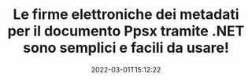 ---
############################# Static ############################
layout: "auto-gen-signature"
date: 2022-03-01T15:12:22
draft: false
operation: Sign
signaturetype: Metadata
fileformat: Ppsx
productName: .NET
lang: it
productCode: net
otherformats: pdf doc docx docm dot dotm dotx odt ott rtf xls xlsx xlsm xlsb csv ods ots xltx xltm ppt pptx pps ppsx odp otp potx potm pptm ppsm png jpg bmp gif tiff svg webp wmf
breadcrumb: Put Metadata signature on Ppsx for C#

############################# Head ############################
head_title: "Aggiungi firme elettroniche di metadati a documenti Ppsx tramite C#"
head_description: "Usa i metadati come firme elettroniche nascoste all'interno dei tuoi documenti Ppsx utilizzando un paio di righe di codice C#. Usa l'API per la firma dei documenti di GroupDocs per firmare elettronicamente i tuoi documenti e file aziendali con informazioni sui metadati."

############################# Header ############################
title: "Le firme elettroniche dei metadati per il documento Ppsx tramite .NET sono semplici e facili da usare!"
description: "Firma elettronicamente i tuoi documenti e contratti Ppsx con voci di metadati nascoste. Genera metadati per PDF, documenti MS Word, cartelle di lavoro MS Excel, presentazioni MS PowerPoint e vari formati di immagine senza problemi e codifica aggiuntiva."
bg_image: "https://cms.admin.containerize.com/templates/aspose/App_Themes/V3/images/bg/header1.png"
bg_overlay: false
button:
    enable: true

############################# SubMenu ############################
submenu:
    enable: true

    left:
        img_alt: "GroupDocs.Signature for .NET"
        image: "https://cms.admin.containerize.com/templates/groupdocs/images/product-logos/90x90-noborder/groupdocs-signature-net.png"
        product: "GroupDocs.Signature"
        platform: ".NET"



############################# About ############################
about:
    enable: true
    title: "Informazioni su GroupDocs.Signature for .NET API delle firme dei metadati"
    content: |
        [GroupDocs.Signature for .NET](https://products.groupdocs.com/signature/net/) è un'API popolare per la firma elettronica di documenti digitali. Sono disponibili firme come testi, immagini, certificati digitali, codici a barre, codici QR, timbri o metadati. Le firme possono essere posizionate su PDF, documenti MS Word, cartelle di lavoro MS Excel, presentazioni MS PowerPoint, file Adobe Photoshop e vari formati di immagine. I clienti possono firmare il proprio documento e aggiornare, cercare, verificare, eliminare o visualizzare in anteprima le firme elettroniche che sono state apposte su tali documenti. Inoltre, vengono fornite molte abilità per la personalizzazione delle firme.
    

############################# Steps ############################
steps:
    enable: true
    title_left: "Passaggi per firmare Ppsx con Metadata in C#"
    content_left: |
        [GroupDocs.Signature for .NET](https://products.groupdocs.com/signature/net/) offre la possibilità di firmare documenti Ppsx con firme Metadata in modo rapido e semplice.
        
        * Crea un'istanza della classe Signature che fornisce il file Ppsx che dovrebbe firmare come percorso o flusso di memoria
        * Crea un'istanza della classe SignOptions e imposta tutti i dati richiesti.
        * Richiama il metodo Signature.Sign() passando il file di output Ppsx o il flusso di memoria

    title_right: " Requisiti di sistema"
    content_right: |
        GroupDocs.Signature for .NET sono supportati su tutte le principali piattaforme e sistemi operativi. Prima di eseguire il codice seguente, assicurati di avere i seguenti prerequisiti installati sul tuo sistema.

        * Sistemi operativi: Microsoft Windows, Linux, MacOS
        * Ambienti di sviluppo: Microsoft Visual Studio, Xamarin, MonoDevelop
        * Frameworks: .NET Framework, .NET Standard, .NET Core, Mono
        * Ricevi l'ultimo GroupDocs.Signature for .NET da [Nuget](https://www.nuget.org/packages/groupdocs.signature)
         
    code: |
        ```csharp    
        
        // Set up input Ppsx file
        string filePath = "input.ppsx";
        // Set up output file
        string outputFilePath = "output.ppsx";

        // Instantiate Signature for input file
        using (var signature = new GroupDocs.Signature.Signature(filePath))
        {
                // instantiate metadata signing options
                var options = new MetadataSignOptions();

                // setup Author property
                PresentationMetadataSignature mdSign_Author = new PresentationMetadataSignature("Author", "Mr.Scherlock Holmes");// String value
                options.Signatures.Add(mdSign_Author);
                // setup document data
                PresentationMetadataSignature mdSign_DocData = new PresentationMetadataSignature("CreatedOn", DateTime.Now);// Datetime value
                options.Signatures.Add(mdSign_DocData);
                // setup document id
                PresentationMetadataSignature mdSign_DocId = new PresentationMetadataSignature("DocumentId", 123456);// Integer value
                options.Signatures.Add(mdSign_DocId);
                
                // sign Ppsx document
                SignResult result = signature.Sign(outputFilePath, options);
        }

        ```

############################# Demos ############################
demos:
    enable: true
    title: "Firma di documenti Ppsx con Metadata Demo live"
    content: |
       Firma subito il file Ppsx con varie firme visitando il sito web [GroupDocs.Signature App](https://products.groupdocs.app/signature/family). Demo online gratuita ti aspetta.          

############################# More Formats ############################
more_formats:
    enable: true
    title: "Altre firme Metadata supportate per C#"
    content: |
        "Puoi anche firmare Ppsx con altri tipi di firma. Si prega di consultare l'elenco di seguito."
    format: 
       
       
back_to_top:
    enable: true
---